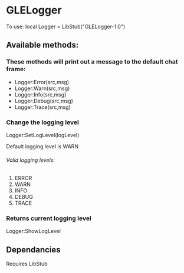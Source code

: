 # GLELogger 
To use:
   local Logger = LibStub("GLELogger-1.0")

## Available methods:
### These methods will print out a message to the default chat frame:
- Logger:Error(src,msg)
- Logger:Warn(src,msg)
- Logger:Info(src,msg)
- Logger:Debug(src,msg)
- Logger:Trace(src,msg)

### Change the logging level
Logger:SetLogLevel(logLevel)

Default logging level is WARN

###### Valid logging levels:
1. ERROR
2. WARN
3. INFO
4. DEBUG
5. TRACE

### Returns current logging level
Logger:ShowLogLevel

## Dependancies
Requires LibStub